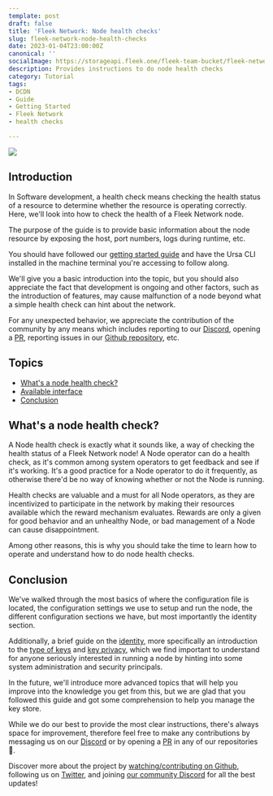```yaml
---
template: post
draft: false
title: 'Fleek Network: Node health checks'
slug: fleek-network-node-health-checks
date: 2023-01-04T23:00:00Z
canonical: ''
socialImage: https://storageapi.fleek.one/fleek-team-bucket/fleek-network-node-health-checks.png?202301041235
description: Provides instructions to do node health checks
category: Tutorial
tags:
- DCDN
- Guide
- Getting Started
- Fleek Network
- health checks

---
```


![](https://storageapi.fleek.one/fleek-team-bucket/fleek-network-node-health-checks.png?202301041235)

## Introduction

In Software development, a health check means checking the health status of a resource to determine whether the resource is operating correctly. Here, we'll look into how to check the health of a Fleek Network node.

The purpose of the guide is to provide basic information about the node resource by exposing the host, port numbers, logs during runtime, etc.

You should have followed our [getting started guide](#fleek-network-getting-started-guide) and have the Ursa CLI installed in the machine terminal you're accessing to follow along.

We'll give you a basic introduction into the topic, but you should also appreciate the fact that development is ongoing and other factors, such as the introduction of features, may cause malfunction of a node beyond what a simple health check can hint about the network.

For any unexpected behavior, we appreciate the contribution of the community by any means which includes reporting to our [Discord](https://discord.gg/fleekxyz), opening a [PR](https://github.com/fleek-network), reporting issues in our [Github repository](https://github.com/fleek-network/ursa/issues), etc.

## Topics
  - [What's a node health check?](#whats-a-node-health-check)
  - [Available interface]()
  - [Conclusion](#conclusion)

## What's a node health check?

A Node health check is exactly what it sounds like, a way of checking the health status of a Fleek Network node! A Node operator can do a health check, as it's common among system operators to get feedback and see if it's working. It's a good practice for a Node operator to do it frequently, as otherwise there'd be no way of knowing whether or not the Node is running.

Health checks are valuable and a must for all Node operators, as they are incentivized to participate in the network by making their resources available which the reward mechanism evaluates. Rewards are only a given for good behavior and an unhealthy Node, or bad management of a Node can cause disappointment.

Among other reasons, this is why you should take the time to learn how to operate and understand how to do node health checks.

## Conclusion

We've walked through the most basics of where the configuration file is located, the configuration settings we use to setup and run the node, the different configuration sections we have, but most importantly the identity section.

Additionally, a brief guide on the [identity](#identity), more specifically an introduction to the [type of keys](#type-of-keys) and [key privacy](#key-privacy), which we find important to understand for anyone seriously interested in running a node by hinting into some system administration and security principals.

In the future, we'll introduce more advanced topics that will help you improve into the knowledge you get from this, but we are glad that you followed this guide and got some comprehension to help you manage the key store.

While we do our best to provide the most clear instructions, there's always space for improvement, therefore feel free to make any contributions by messaging us on our [Discord](https://discord.gg/fleekxyz) or by opening a [PR](https://github.com/fleek-network) in any of our repositories 🙏.

Discover more about the project by [watching/contributing on Github](https://github.com/fleek-network/ursa), following us on [Twitter](https://twitter.com/fleek_net), and joining [our community Discord](https://discord.gg/fleekxyz) for all the best updates!